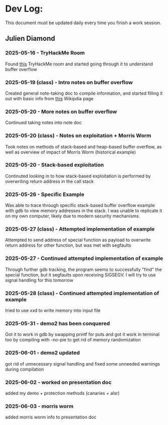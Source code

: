 # Dev Log:

This document must be updated daily every time you finish a work session.

## Julien Diamond

### 2025-05-16 - TryHackMe Room
Found [this](https://tryhackme.com/room/bof1) TryHackMe room and started going through it to understand buffer overflow

### 2025-05-19 (class) - Intro notes on buffer overflow

Created general note-taking doc to compile information, and started filling it out with basic info from [this](https://en.wikipedia.org/wiki/Buffer_overflow) Wikipdia page

### 2025-05-20 - More notes on buffer overflow

Continued taking notes into note doc

### 2025-05-20 (class) - Notes on exploitation + Morris Worm

Took notes on methods of stack-based and heap-based buffer overflow, as well as overview of impact of Morris Worm (historical example)

### 2025-05-20 - Stack-based exploitation

Continuted looking in to how stack-based exploitation is performed by overwriting return address in the call stack

### 2025-05-26 - Specific Example

Was able to trace through specific stack-based buffer overflow example with gdb to view memory addresses in the stack. I was unable to replicate it on my own computer, likely due to modern security mechanisms.

### 2025-05-27 (class) - Attempted implementation of example

Attempted to send address of special function as payload to overwrite return address for other function, but was met with segfaults

### 2025-05-27 - Continued attempted implementation of example

Through further gdb tracking, the program seems to successfully "find" the special function, but it segfaults upon receiving SIGSEGV. I will try to use signal handling for this tomorrow

### 2025-05-28 (class) - Continued attempted implementation of example

tried to use xxd to write memory into input file

### 2025-05-31 - demo2 has been conquered

Got it to work in gdb by swapping printf for puts and got it work in terminal too by compiling with -no-pie to get rid of memory randomization

### 2025-06-01 - demo2 updated

got rid of unnecessary signal handling and fixed some unneeded warnings during compilation

### 2025-06-02 - worked on presentation doc

added my demo + protection methods (canaries + alsr)

### 2025-06-03 - morris worm

added morris worm info to presentation doc
